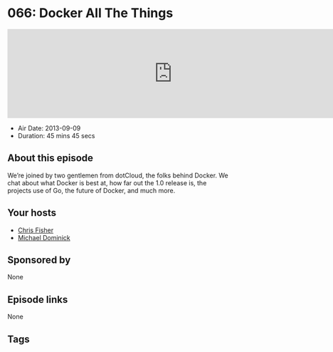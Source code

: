 # 066: Docker All The Things

<iframe src="https://player.fireside.fm/v2/MLf2ZzhC+P-ZztiG5?theme=dark" width="740" height="200" frameborder="0" scrolling="no"></iframe>

* Air Date: 2013-09-09
* Duration: 45 mins 45 secs

## About this episode

We’re joined by two gentlemen from dotCloud, the folks behind Docker. We chat about what Docker is best at, how far out the 1.0 release is, the projects use of Go, the future of Docker, and much more.

## Your hosts
* [Chris Fisher](https://coder.show/hosts/chrislas)
* [Michael Dominick](https://coder.show/hosts/michael)

## Sponsored by

None



## Episode links

None



## Tags

